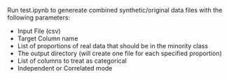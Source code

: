Run test.ipynb to genereate combined synthetic/original data files with the following parameters:
- Input File (csv)
- Target Column name
- List of proportions of real data that should be in the minority class
- The output directory (will create one file for each specified proportion)
- List of columns to treat as categorical
- Independent or Correlated mode
